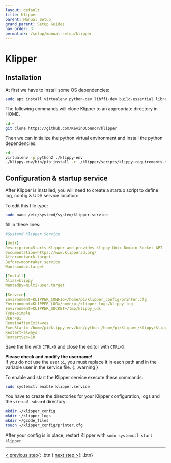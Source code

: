 ```yaml
---
layout: default
title: Klipper
parent: Manual Setup
grand_parent: Setup Guides
nav_order: 3
permalink: /setup/manual-setup/klipper
---
```


# Klipper
## Installation
At first we have to install some OS dependencies:
```bash
sudo apt install virtualenv python-dev libffi-dev build-essential libncurses-dev libusb-dev avrdude gcc-avr binutils-avr avr-libc stm32flash dfu-util libnewlib-arm-none-eabi gcc-arm-none-eabi binutils-arm-none-eabi libusb-1.0-0 
```

The following commands will clone Klipper to an appropriate directory in HOME.
```bash
cd ~
git clone https://github.com/KevinOConnor/klipper
```

Then we can initialize the python virtual environment and install the python dependencies:
```bash
cd ~
virtualenv -p python2 ./klippy-env
./klippy-env/bin/pip install -r ./klipper/scripts/klippy-requirements.txt
```

## Configuration & startup service
After Klipper is installed, you will need to create a startup script to define log, config & UDS service location: 

To edit this file type:
```bash
sudo nano /etc/systemd/system/klipper.service
```

fill in these lines:
```yaml
#Systemd Klipper Service

[Unit]
Description=Starts Klipper and provides klippy Unix Domain Socket API
Documentation=https://www.klipper3d.org/
After=network.target
Before=moonraker.service
Wants=udev.target

[Install]
Alias=klippy
WantedBy=multi-user.target

[Service]
Environment=KLIPPER_CONFIG=/home/pi/klipper_config/printer.cfg
Environment=KLIPPER_LOG=/home/pi/klipper_logs/klippy.log
Environment=KLIPPER_SOCKET=/tmp/klippy_uds
Type=simple
User=pi
RemainAfterExit=yes
ExecStart= /home/pi/klippy-env/bin/python /home/pi/klipper/klippy/klippy.py ${KLIPPER_CONFIG} -l ${KLIPPER_LOG} -a ${KLIPPER_SOCKET}
Restart=always
RestartSec=10
```
Save the file with `CTRL+O` and close the editor with `CTRL+X`.

**Please check and modify the username!**  
If you do not use the user `pi`, you must replace it in each path and in the variable user in the service file.
{: .warning }

To enable and start the Klipper service execute these commands:
```bash
sudo systemctl enable klipper.service
```

You have to create the directories for your Klipper configuration, logs and the `virtual_sdcard` directory:

```bash
mkdir ~/klipper_config
mkdir ~/klipper_logs
mkdir ~/gcode_files
touch ~/klipper_config/printer.cfg
```
After your config is in place, restart Klipper with `sudo systemctl start klipper`.

---
[< previous step](operating-system.md){: .btn }  [next step >](moonraker.md){: .btn}
